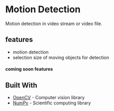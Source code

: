 # Motion Detection
Motion detection in video stream or video file. 

## features
- motion detection
- selection size of moving objects for detection 

#### coming soon features

## Built With
* [OpenCV](https://opencv.org/) - Computer vision library
* [NumPy](https://numpy.org/) -  Scientific computing library
